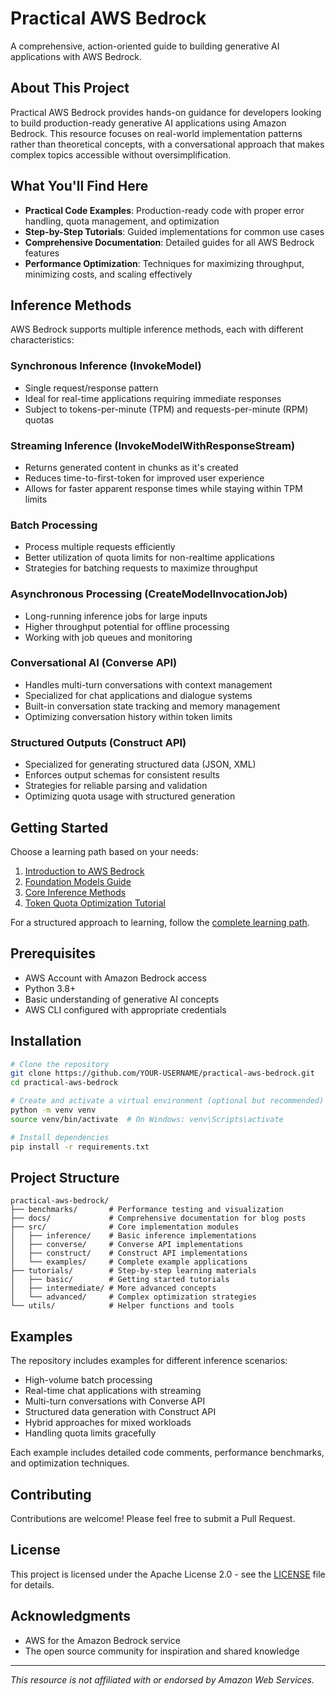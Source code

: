 # Practical AWS Bedrock

A comprehensive, action-oriented guide to building generative AI applications with AWS Bedrock.

## About This Project

Practical AWS Bedrock provides hands-on guidance for developers looking to build production-ready generative AI applications using Amazon Bedrock. This resource focuses on real-world implementation patterns rather than theoretical concepts, with a conversational approach that makes complex topics accessible without oversimplification.

## What You'll Find Here

- **Practical Code Examples**: Production-ready code with proper error handling, quota management, and optimization
- **Step-by-Step Tutorials**: Guided implementations for common use cases
- **Comprehensive Documentation**: Detailed guides for all AWS Bedrock features
- **Performance Optimization**: Techniques for maximizing throughput, minimizing costs, and scaling effectively

## Inference Methods

AWS Bedrock supports multiple inference methods, each with different characteristics:

### Synchronous Inference (InvokeModel)
- Single request/response pattern
- Ideal for real-time applications requiring immediate responses
- Subject to tokens-per-minute (TPM) and requests-per-minute (RPM) quotas

### Streaming Inference (InvokeModelWithResponseStream)
- Returns generated content in chunks as it's created
- Reduces time-to-first-token for improved user experience
- Allows for faster apparent response times while staying within TPM limits

### Batch Processing
- Process multiple requests efficiently
- Better utilization of quota limits for non-realtime applications
- Strategies for batching requests to maximize throughput

### Asynchronous Processing (CreateModelInvocationJob)
- Long-running inference jobs for large inputs
- Higher throughput potential for offline processing
- Working with job queues and monitoring

### Conversational AI (Converse API)
- Handles multi-turn conversations with context management
- Specialized for chat applications and dialogue systems
- Built-in conversation state tracking and memory management
- Optimizing conversation history within token limits

### Structured Outputs (Construct API)
- Specialized for generating structured data (JSON, XML)
- Enforces output schemas for consistent results
- Strategies for reliable parsing and validation
- Optimizing quota usage with structured generation

## Getting Started

Choose a learning path based on your needs:

1. [Introduction to AWS Bedrock](/docs/01-introduction.md)
2. [Foundation Models Guide](/docs/foundation-models.md)
3. [Core Inference Methods](/docs/inference-methods/)
4. [Token Quota Optimization Tutorial](/tutorials/advanced/token-quota-optimization.md)

For a structured approach to learning, follow the [complete learning path](/LEARNING_PATH.md).

## Prerequisites

- AWS Account with Amazon Bedrock access
- Python 3.8+
- Basic understanding of generative AI concepts
- AWS CLI configured with appropriate credentials

## Installation

```bash
# Clone the repository
git clone https://github.com/YOUR-USERNAME/practical-aws-bedrock.git
cd practical-aws-bedrock

# Create and activate a virtual environment (optional but recommended)
python -m venv venv
source venv/bin/activate  # On Windows: venv\Scripts\activate

# Install dependencies
pip install -r requirements.txt
```

## Project Structure

```
practical-aws-bedrock/
├── benchmarks/       # Performance testing and visualization
├── docs/             # Comprehensive documentation for blog posts
├── src/              # Core implementation modules
│   ├── inference/    # Basic inference implementations
│   ├── converse/     # Converse API implementations
│   ├── construct/    # Construct API implementations
│   └── examples/     # Complete example applications
├── tutorials/        # Step-by-step learning materials
│   ├── basic/        # Getting started tutorials
│   ├── intermediate/ # More advanced concepts
│   └── advanced/     # Complex optimization strategies
└── utils/            # Helper functions and tools
```

## Examples

The repository includes examples for different inference scenarios:

- High-volume batch processing
- Real-time chat applications with streaming
- Multi-turn conversations with Converse API
- Structured data generation with Construct API
- Hybrid approaches for mixed workloads
- Handling quota limits gracefully

Each example includes detailed code comments, performance benchmarks, and optimization techniques.

## Contributing

Contributions are welcome! Please feel free to submit a Pull Request.

## License

This project is licensed under the Apache License 2.0 - see the [LICENSE](LICENSE) file for details.

## Acknowledgments

- AWS for the Amazon Bedrock service
- The open source community for inspiration and shared knowledge

---

*This resource is not affiliated with or endorsed by Amazon Web Services.*